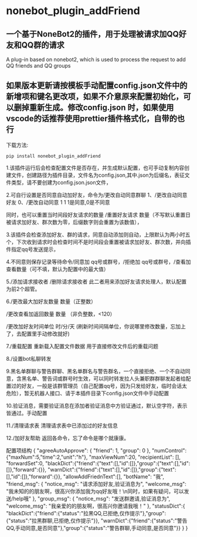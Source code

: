 # nonebot_plugin_addFriend
## 一个基于NoneBot2的插件，用于处理被请求加QQ好友和QQ群的请求


A plug-in based on nonebot2, which is used to process the request to add QQ friends and QQ groups

## 如果版本更新请按模板手动配置config.json文件中的新增项和键名更改项，如果不介意原来配置初始化，可以删掉重新生成。修改config.json 时，如果使用vscode的话推荐使用prettier插件格式化，自带的也行

下载方法:

    pip install nonebot_plugin_addFriend

1.该插件运行后会检查配置文件是否存在，并生成默认配置，也可手动复制内容创建文件，创建路径为插件目录，文件名为config.json,其中.json为后缀名，表征文件类型，请不要创建为config.json.json文件，

2.可自行设置是否同意自动加好友，命令为/更改自动同意群聊 1、/更改自动同意好友 0、/更改自动同意 1 1   1是同意,0是不同意

同时，也可以重置当时间段好友请求的数量 /重置好友请求 数量（不写默认重置日被请求加好友、群次数为零，后缀数字则会重置为该数值），

3.该插件会检查添加好友、群的请求，同意自动添加则自动，上限默认为两小时五个，下次收到请求时会检查时间不是时间段会重置被请求加好友、群次数，并向插件指定qq号发送提示，

4.不同意则保存记录等待命令/同意加 qq号或群号，/拒绝加 qq号或群号，/查看加 查看数量（可不填，默认为配置中的最大值）

5./添加请求接收者 /删除请求接收者 此二者用来添加好友请求处理人，默认配置为前2个超管。

6./更改最大加好友数量 数量（正整数） 

/更改查看加返回数量 数量 （非负整数，<120） 

/更改加好友时间单位 时/分/天 (刷新时间间隔单位，你说哪里修改数量，忘加上了，去配置里手动修改就好)  

7./重载配置 重新载入配置文件数据 用于直接修改文件后的重载问题 

8./设置bot私聊转发

9.黑名单群聊与警告群聊、黑名单群名与警告群名，一个直接拒绝、一个不自动同意，含黑名单、警告词或群号时生效，可以同时转发拉人头兼职群群聊发起者给配置过的好友，一般是该群管理员（自己配置qq号，因为只发给好友，临时会话太危险），暂无机器人接口、请于本插件目录下config.json文件中手动配置

10.验证消息，需要验证消息在添加者验证消息中方验证通过，默认空字符，表示皆通过。手动配置

11./清理请求表 清理请求表中已添加过的好友信息

12./加好友帮助 返回各命令，忘了命令是哪个就康康。



配置项结构
{
  "agreeAutoApprove": { "friend": 1, "group": 0 },
  "numControl": {"maxNum":5,"time":2,"unit":"h"},
  "maxViewNum":20,
  "recipientList": [],
  "forwardSet":0,
  "blackDict":{"friend":{"text":[],"id":[]},"group":{"text":[],"id":[]},"forward":{}},
  "warnDict":{"friend":{"text":[],"id":[]},"group":{"text":[],"id":[]},"forward":{}},
  "allowAddFriednText":[],
  "botName": "我",
  "friend_msg": {
      "notice_msg": "请求添加好友,验证消息为",
      "welcome_msg": "我未知的的朋友啊，很高兴你添加我为qq好友哦！\n同时，如果有疑问，可以发送/help哦"
  },
  "group_msg": {
      "notice_msg": "发送群邀请,验证消息为",
      "welcome_msg": "我亲爱的的朋友啊，很高兴你邀请我哦！"
  },
  "statusDict":{
      "blackDict":{"friend":{"status":"拉黑QQ,已拒绝,仅作提示"},"group":{"status":"拉黑群聊,已拒绝,仅作提示"}},
      "warnDict":{"friend":{"status":"警告QQ,手动同意,是否同意"},"group":{"status":"警告群聊,手动同意,是否同意"}}
  }
}